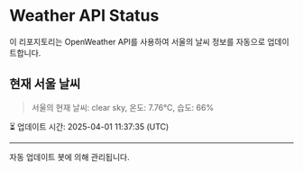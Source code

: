 
# Weather API Status

이 리포지토리는 OpenWeather API를 사용하여 서울의 날씨 정보를 자동으로 업데이트합니다.

## 현재 서울 날씨
> 서울의 현재 날씨: clear sky, 온도: 7.76°C, 습도: 66%

⏳ 업데이트 시간: 2025-04-01 11:37:35 (UTC)

---
자동 업데이트 봇에 의해 관리됩니다.
